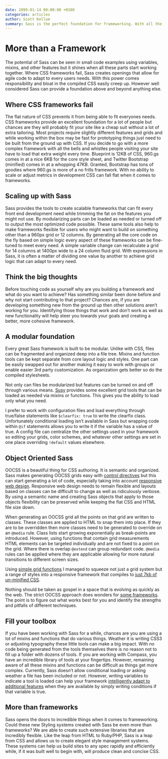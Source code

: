 ```yaml
---
date: 2099-01-14 00:00:00 +0100
categories: articles
author: Scott Kellum
summary: Sass is the perfect foundation for frameworking. With all the power in Sass it is important to know how to apply it to create something truly amazing, maybe even ask yourself if Sass can create something that is more than a framework.
---
```


# More than a Framework

The potential of Sass can be seen in small code examples using variables, mixins, and other features but it shines when all these parts start working together. Where CSS frameworks fail, Sass creates openings that allow for agile code to adapt to every users needs. With this power comes responsibility and bloat in the compiled CSS easily creep up. However well considered Sass can provide a foundation above and beyond anything else.

## Where CSS frameworks fail

The flat nature of CSS prevents it from being able to fit everyones needs. CSS frameworks provide an excellent foundation for a lot of people but chances are they will probably fit your site like a cheap suit without a lot of extra tailoring. Most projects require slightly different features and grids and while working within the box may be fast for prototyping things just need to be built from the ground up with CSS. If you decide to go with a more complex framework with all the bells and whistles people visiting your site have to load that extra weight every time. Blueprint is 12KB of CSS, 960.gs comes in at a nice 6KB for the core style sheet, and Twitter Bootstrap (minified) comes in at a whopping 47KB. Granted, Bootstrap has tons of goodies where 960.gs is more of a no frills framework. With no ability to scale or adjust metrics in development CSS can fall flat when it comes to frameworks.

## Scaling up with Sass

Sass provides the tools to create scalable frameworks that can fit every front end development need while trimming the fat on the features you might not use. By modularizing parts can be loaded as needed or turned off to output the most optimized code possible. These same tools also help to make frameworks flexible for users who might want to build on something other than a 960px grid or 12 columns. By generating all the core code on the fly based on simple logic every aspect of these frameworks can be fine-tuned to meet every need. A simple variable change can recalculate a grid for 14 columns at 1400px wide to a 24 column fluid grid. With expressions in Sass, it is often a matter of dividing one value by another to achieve grid logic that can adapt to every need.

## Think the big thoughts

Before touching code as yourself why are you building a framework and what do you want to achieve? Has something similar been done before and why not start contributing to that project? Chances are, if you are developing something new from the ground up then other solutions aren’t working for you. Identifying those things that work and don’t work as well as new functionality will help steer you towards your goals and creating a better, more cohesive framework.

## A modular foundation

Every great Sass framework is built to be modular. Unlike with CSS, files can be fragmented and organized deep into a file tree. Mixins and function tools can be kept separate from core layout logic and styles. One part can be easily swapped out for another making it easy to work with groups or enable easier 3rd party customization. As organization gets better so do the compiled stylesheets.

Not only can files be modularized but features can be turned on and off through various means. [Susy](http://susy.oddbird.net/) provides some excellent grid tools that can be loaded as needed via mixins or functions. This gives you the ability to load only what you need.

I prefer to work with configuration files and load everything through true/false statements like `$clearfix: true` to write the clearfix class. Unfortunately conditional loading isn’t available in Sass but wrapping code within `@if` statements allows you to write it if the variable has a value of true. A config file can centralize the other settings used in your framework so editing your grids, color schemes, and whatever other settings are set in one place overriding `!default` values elsewhere.

## Object Oriented Sass

OOCSS is a beautiful thing for CSS authoring. It is semantic and organized. Sass makes generating OOCSS grids easy with [control directives](http://sass-lang.com/docs/yardoc/file.SASS_REFERENCE.html#control_directives) but this can start generating a lot of code, especially taking into account [responsive web design](http://chriseppstein.github.com/blog/2011/08/21/responsive-layouts-with-sass/). Responsive web design needs to remain flexible and layouts based on classes can be difficult to change as well as ridiculously verbose. By using a semantic name and creating Sass objects that apply to those objects flexibility can be preserved while keeping the flat CSS and HTML file size down.

When generating an OOCSS grid all the points on that grid are written to classes. These classes are applied to HTML to snap them into place. If they are to be overridden then more classes need to be generated to override on an `@media` rule. Class lists start growing exponentially as break-points are introduced. However, using functions that contain grid measurements HTML elements can be targeted individually and are not fixed to a point on the grid. Where there is overlap `@extend` can group redundant code. `@media` rules can be applied where they are applicable allowing for more natural transitions to different screen sizes.

Using [simple grid functions](https://github.com/scottkellum/universal-grid/blob/master/sass/lib/_grid.sass) I managed to squeeze not just a grid system but a range of styles into a responsive framework that compiles to [just 7kb of un-minified CSS](https://github.com/scottkellum/universal-grid/blob/master/html/_/css/style.css).

Nothing should be taken as gospel in a space that is evolving as quickly as the web. The strict OOCSS approach does wonders for [some frameworks](https://github.com/scottkellum/Seasons). The point is to figure out what works best for you and identify the strengths and pitfalls of different techniques.

## Fill your toolbox

If you have been working with Sass for a while, chances are you are using a lot of mixins and functions that do various things. Weather it is writing CSS3 or adjusting typography these little tools can make a big impact. With no code being generated from the tools themselves there is no reason not to fill up a folder with dozens of tools. If you are working with Compass, you have an incredible library of tools at your fingertips. However, remaining aware of all these mixins and functions can be difficult as things get more complex. Currently, Sass doesn’t allow conditional loading or asking weather a file has been included or not. However, writing variables to indicate a tool is loaded can help your framework [intelligently adapt to additional features](https://github.com/Snugug/Aura/commit/0f42218295ec5119ce01f4dde4ce320c4064078b) when they are available by simply writing conditions if that variable is true.

## More than frameworks

Sass opens the doors to incredible things when it comes to frameworking. Could these new Styling systems created with Sass be even more than frameworks? We are able to create such extensive libraries that are incredibly flexible. Like the leap from HTML to Ruby/PHP, Sass is a leap from CSS and allows us to create elegant style management systems. These systems can help us build sites to any spec rapidly and efficiently while, if it was built well to begin with, will produce clean and concise CSS.
